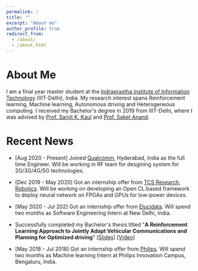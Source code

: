 ```yaml
---
permalink: /
title: ""
excerpt: "About me"
author_profile: true
redirect_from: 
  - /about/
  - /about.html
---
```


About Me
========

I am a final year master student at the [Indraprastha Institute of Information Technology](https://www.iiitd.ac.in/) (IIIT-Delhi), India. My research interest spans Reinforcement learning, Machine learning, Autonomous driving and Heterogeneous computing. I received my Bachelor's degree in 2019 from IIIT-Delhi, where I was advised by [Prof. Sanjit K. Kaul](https://sites.google.com/view/sanjitkkaul/) and [Prof. Saket Anand](https://www.iiitd.edu.in/~anands/).


Recent News
======

* [Aug 2020 - Present] Joined [Qualcomm](https://www.qualcomm.com/), Hyderabad, India as the full time Engineer. Will be working in RF team for desgining system for 2G/3G/4G/5G technologies. 

* [Dec 2019 - May 2020] Got an internship offer from [TCS Research, Robotics](https://www.tcs.com/tcs-research). Will be working on developing an Open CL based framework to deploy neural network on FPGAs and GPUs for low-power devices.

* [May 2020 - Jul 202] Got an internship offer from [Elucidata](https://elucidata.io/). Will spend two months as Software Engineering Intern at New Delhi, India.

* Successfully completed my Bachelor's thesis titled "**A Reinforcement Learning Approach to Jointly Adapt Vehicular Communications and Planning for Optimized driving**" [[Slides]](https://docs.google.com/presentation/d/1IE7JBWysJrsmEhM11FQ0rIlCcIJzJh7t-z4YUDAcZNY/edit?usp=sharing) [[Video]](https://www.youtube.com/watch?v=la9ujSdYQSQ)

* [May 2018 - Jul 2018] Got an internship offer from [Philips](https://www.philips.co.in/content/corporate/en_IN/about-philips/philips-innovation-center.html/). Will spend two months as Machine learning Intern at Philips Innovation Campus, Bengaluru, India.

